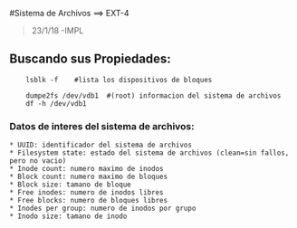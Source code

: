 #Sistema de Archivos ==> EXT-4
> 23/1/18 -IMPL

## Buscando sus Propiedades:

```[bash]
	lsblk -f	#lista los dispositivos de bloques

	dumpe2fs /dev/vdb1	#(root) informacion del sistema de archivos
	df -h /dev/vdb1

``` 
### Datos de interes del sistema de archivos:

	* UUID: identificador del sistema de archivos
	* Filesystem state: estado del sistema de archivos (clean=sin fallos, pero no vacio)
	* Inode count: numero maximo de inodos
	* Block count: numero maximo de bloques
	* Block size: tamano de bloque
	* Free inodes: numero de inodos libres
	* Free blocks: numero de bloques libres
	* Inodes per group: numero de inodos por grupo
	* Inodo size: tamano de inodo

